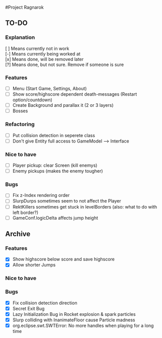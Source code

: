 #Project Ragnarok


## TO-DO

### Explanation
[ ] Means currently not in work  
[-] Means currently being worked at  
[x] Means done, will be removed later  
[?] Means done, but not sure. Remove if someone is sure  

### Features
- [ ] Menu (Start Game, Settings, About)
- [ ] Show score/highscore dependent death-messages (Restart option/countdown)
- [ ] Create Background and parallax it (2 or 3 layers)
- [ ] Bosses

### Refactoring
- [ ] Put collision detection in seperete class
- [ ] Don't give Entity full access to GameModel --> Interface

### Nice to have
- [ ] Player pickup: clear Screen (kill enemys)
- [ ] Enemy pickups (makes the enemy tougher)

### Bugs
- [ ] Fix z-Index rendering order
- [ ] SlurpDurps sometimes seem to not affect the Player
- [ ] RektKillers sometimes get stuck in levelBorders (also: what to do with left border?)
- [ ] GameConf.logicDelta affects jump height  

## Archive

### Features
- [x] Show highscore below score and save highscore
- [x] Allow shorter Jumps

### Nice to have

### Bugs
- [x] Fix collision detection direction
- [x] Secret Exit Bug
- [x] Lazy Initialization Bug in Rocket explosion & spark particles
- [x] Slurp colliding with InanimateFloor cause Particle madness
- [x] org.eclipse.swt.SWTError: No more handles when playing for a long time
